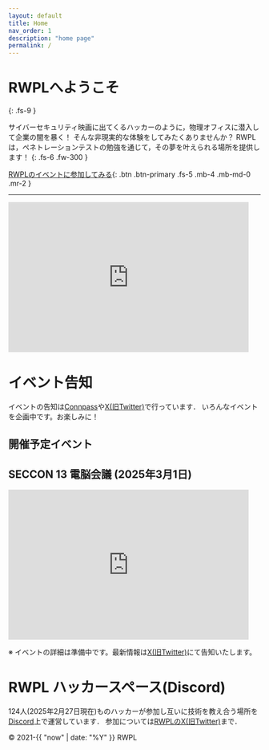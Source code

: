 ```yaml
---
layout: default
title: Home
nav_order: 1
description: "home page"
permalink: /
---
```


# RWPLへようこそ
{: .fs-9 }

サイバーセキュリティ映画に出てくるハッカーのように，物理オフィスに潜入して企業の闇を暴く！
そんな非現実的な体験をしてみたくありませんか？
RWPLは，ペネトレーションテストの勉強を通じて，その夢を叶えられる場所を提供します！
{: .fs-6 .fw-300 }

[RWPLのイベントに参加してみる](https://rwpl.connpass.com/){: .btn .btn-primary .fs-5 .mb-4 .mb-md-0 .mr-2 }
<!-- [View it on GitHub](https://github.com/just-the-docs/just-the-docs){: .btn .fs-5 .mb-4 .mb-md-0 } -->

---

<iframe src="https://docs.google.com/presentation/d/e/2PACX-1vT80OyK6SQtkk-TkzqJfy_62HLx9DaNHZt0m-6uR3BstIAJGiHkUdVII_sM310Cjd7rowNKNGtVwZ4r/embed?start=false&loop=false&delayms=3000" frameborder="0" width="480" height="299" allowfullscreen="true" mozallowfullscreen="true" webkitallowfullscreen="true"></iframe>

# イベント告知
イベントの告知は[Connpass](https://rwpl.connpass.com/)や[X(旧Twitter)](https://twitter.com/rwplabs)で行っています．
いろんなイベントを企画中です。お楽しみに！

## 開催予定イベント
## SECCON 13 電脳会議 (2025年3月1日)
<iframe src="https://docs.google.com/presentation/d/e/2PACX-1vSRRTzgFcaJPpL2x6My_OJrS3mvX_j42s83fag2YFJoxh68hMyhllbR1c7FVDucr2PihjTg8KHrMs2R/embed?start=false&loop=false&delayms=3000" frameborder="0" width="480" height="299" allowfullscreen="true" mozallowfullscreen="true" webkitallowfullscreen="true"></iframe>

※ イベントの詳細は準備中です。最新情報は[X(旧Twitter)](https://twitter.com/rwplabs)にて告知いたします。


# RWPL ハッカースペース(Discord)
124人(2025年2月27日現在)ものハッカーが参加し互いに技術を教え合う場所を[Discord](https://discord.com/)上で運営しています．
参加については[RWPLのX(旧Twitter)](https://twitter.com/rwplabs)まで．

&copy; 2021-{{ "now" | date: "%Y" }} RWPL
